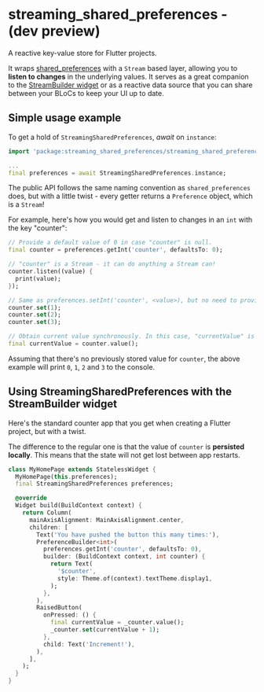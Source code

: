# streaming_shared_preferences - (dev preview)

A reactive key-value store for Flutter projects.

It wraps [shared_preferences](https://pub.dartlang.org/packages/shared_preferences) with a `Stream` based layer, allowing you to **listen to changes** in the underlying values. It serves as a great companion to the [StreamBuilder widget](https://docs.flutter.io/flutter/widgets/StreamBuilder-class.html) or as a reactive data source that you can share between your BLoCs to keep your UI up to date.

## Simple usage example

To get a hold of `StreamingSharedPreferences`, _await_ on `instance`:

```dart
import 'package:streaming_shared_preferences/streaming_shared_preferences.dart';

...
final preferences = await StreamingSharedPreferences.instance;
```

The public API follows the same naming convention as `shared_preferences` does, but with a little
twist - every getter returns a `Preference` object, which is a `Stream`!

For example, here's how you would get and listen to changes in an `int` with the key "counter":

```dart
// Provide a default value of 0 in case "counter" is null.
final counter = preferences.getInt('counter', defaultsTo: 0);

// "counter" is a Stream - it can do anything a Stream can!
counter.listen((value) {
  print(value);
});

// Same as preferences.setInt('counter', <value>), but no need to provide a key here.
counter.set(1);
counter.set(2);
counter.set(3);

// Obtain current value synchronously. In this case, "currentValue" is now 3.
final currentValue = counter.value();
```

Assuming that there's no previously stored value for `counter`, the above example will print `0`,
`1`, `2` and `3` to the console.

## Using StreamingSharedPreferences with the StreamBuilder widget

Here's the standard counter app that you get when creating a Flutter project, but with a twist.

The difference to the regular one is that the value of `counter` is **persisted locally**.
This means that the state will not get lost between app restarts.

```dart
class MyHomePage extends StatelessWidget {
  MyHomePage(this.preferences);
  final StreamingSharedPreferences preferences;

  @override
  Widget build(BuildContext context) {
    return Column(
      mainAxisAlignment: MainAxisAlignment.center,
      children: [
        Text('You have pushed the button this many times:'),
        PreferenceBuilder<int>(
          preferences.getInt('counter', defaultsTo: 0),
          builder: (BuildContext context, int counter) {
            return Text(
              '$counter',
              style: Theme.of(context).textTheme.display1,
            );
          },
        ),
        RaisedButton(
          onPressed: () {
            final currentValue = _counter.value();
            _counter.set(currentValue + 1);
          },
          child: Text('Increment!'),
        ),
      ],
    );
  }
}
```
